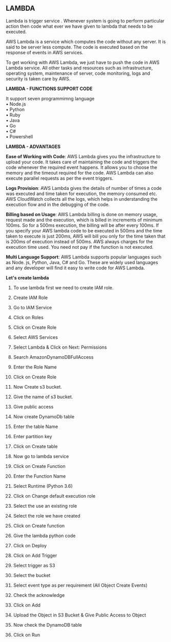 ## LAMBDA

Lambda is trigger service . Whenever system is going to perform particular action then code what ever we have given to lambda that needs to be executed. 

AWS Lambda is a service which computes the code without any server. It is said to be server less compute. The code is executed based on the response of events in AWS services.

To get working with AWS Lambda, we just have to push the code in AWS Lambda service. All other tasks and resources such as infrastructure, operating system, maintenance of server, code monitoring, logs and security is taken care by AWS.


**LAMBDA - FUNCTIONS SUPPORT CODE**

It support seven programmimng language<br/>
• Node.js<br/>
• Python<br/>
• Ruby<br/>
• Java<br/>
• Go<br/>
• C#<br/>
• Powershell<br/>


**LAMBDA - ADVANTAGES**

**Ease of Working with Code**: AWS Lambda gives you the infrastructure to upload your code. It takes care of maintaining the code and triggers the code whenever the required event happens. It allows you to choose the memory and the timeout required for the code. AWS Lambda can also execute parallel requests as per the event triggers.

**Logs Provision**: AWS Lambda gives the details of number of times a code was executed and time taken for execution, the memory consumed etc. AWS CloudWatch collects all the logs, which helps in understanding the execution flow and in the debugging of the code.

**Billing based on Usage**: AWS Lambda billing is done on memory usage, request made and the execution, which is billed in increments of minimum 100ms. So for a 500ms execution, the billing will be after every 100ms. If you specify your AWS lambda code to be executed in 500ms and the time taken to execute is just 200ms, AWS will bill you only for the time taken that is 200ms of execution instead of 500ms. AWS always charges for the execution time used. You need not pay if the function is not executed.

**Multi Language Support**: AWS Lambda supports popular languages such as Node. js, Python, Java, C# and Go. These are widely used languages and any developer will find it easy to write code for AWS Lambda.


**Let's create lambda**

1. To use lambda first we need to create IAM role.

2. Create IAM Role

3. Go to IAM Service

4. Click on Roles

5. Click on Create Role

6. Select AWS Services

7. Select Lambda & Click on Next: Permissions

8. Search AmazonDynamoDBFullAccess

9. Enter the Role Name

10. Click on Create Role

11. Now Create s3 bucket.

12. Give the name of s3 bucket.

13. Give public access

14. Now create DynamoDb table

15. Enter the table Name 

16. Enter partition key

17. Click on Create table

18. Now go to lambda service

19. Click on Create Function

20. Enter the Function Name

21. Select Runtime (Python 3.6)

22. Click on Change default execution role

23. Select the use an existing role

24. Select the role we have created

25. Click on Create function

26. Give the lambda python code

27. Click on Deploy

28. Click on Add Trigger

29. Select trigger as S3

30. Select the bucket

31. Select event type as per requirement (All Object Create Events)

32. Check the acknowledge

33. Click on Add

34. Upload the Object in S3 Bucket & Give Public Access to Object

35. Now check the DynamoDB table

36. Click on Run
